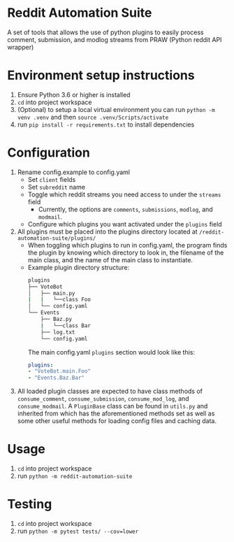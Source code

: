 # Reddit Automation Suite
A set of tools that allows the use of python plugins to easily process comment, submission, and modlog streams from PRAW (Python reddit API wrapper)

# Environment setup instructions
1. Ensure Python 3.6 or higher is installed
2. `cd` into project workspace
3. (Optional) to setup a local virtual environment you can run `python -m venv .venv` and then `source .venv/Scripts/activate`
4. run `pip install -r requirements.txt` to install dependencies

# Configuration
1. Rename config.example to config.yaml
    - Set `client` fields
    - Set `subreddit` name
    - Toggle which reddit streams you need access to under the `streams` field
        - Currently, the options are `comments`, `submissions`, `modlog`, and `modmail`.
    - Configure which plugins you want activated under the `plugins` field
2. All plugins must be placed into the plugins directory located at `/reddit-automation-suite/plugins/`
    - When toggling which plugins to run in config.yaml, the program finds the plugin by knowing which directory to look in, the filename of the main class, and the name of the main class to instantiate. 
    - Example plugin directory structure:
        ```bash
        plugins
        ├── VoteBot
        │   ├── main.py
        |   |   └──class Foo
        │   └── config.yaml
        └── Events
            ├── Baz.py
            |   └──class Bar
            ├── log.txt
            └── config.yaml
        ```
        The main config.yaml `plugins` section would look like this:
        ```yaml
        plugins:
        - "VoteBot.main.Foo"
        - "Events.Baz.Bar"
        ```
3. All loaded plugin classes are expected to have class methods of `consume_comment`, `consume_submission`, `consume_mod_log`, and `consume_modmail`. A `PluginBase` class can be found in `utils.py` and inherited from which has the aforementioned methods set as well as some other useful methods for loading config files and caching data.

# Usage
1. `cd` into project workspace
2. run `python -m reddit-automation-suite`

# Testing
1. `cd` into project workspace
2. run `python -m pytest tests/ --cov=lower`